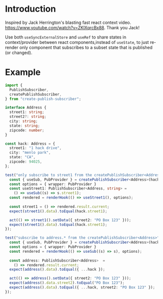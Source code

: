 # Introduction

Inspired by Jack Herrington's blasting fast react context video.
https://www.youtube.com/watch?v=ZKlXqrcBx88. Thank you Jack!

Use both `useSyncExternalStore` and `useRef` to share states in context/provider between react components,instead of `useState`, to just re-render only component that subscribes to a subset state that is published (or changed).

# Example
```ts
import {
  PublishSubscriber,
  createPublishSubscriber,
} from "create-publish-subscriber";

interface Address {
  street1: string;
  street2?: string;
  city: string;
  state: string;
  zipcode: number;
}

const hack: Address = {
  street1: "1 hack drive",
  city: "menlo park",
  state: "CA",
  zipcode: 94025,
};

test("only subscribe to street1 from the createPublishSubscriber<Address>", () => {
  const { useSub, PubProvider } = createPublishSubscriber<Address>(hack);
  const options = { wrapper: PubProvider }
  const useStreet1: PublishSubscriber<Address, string> = 
    () => useSub((s) => s.street1);
  const rendered = renderHook(() => useStreet1(), options);
  
  const street1 = () => rendered.result.current;
  expect(street1().data).toEqual(hack.street1);

  act(() => street1().setData({ street2: "PO Box 123" }));
  expect(street1().data).toEqual(hack.street1);
});

test("subscribe to address.* from the createPublishSubscriber<Address>", () => {
  const { useSub, PubProvider } = createPublishSubscriber<Address>(hack);
  const options = { wrapper: PubProvider }
  const rendered = renderHook(() => useSub((s) => s), options);
  
  const address: PublishSubscriber<Address>  = 
    () => rendered.result.current;
  expect(address().data).toEqual({ ...hack });

  act(() => address().setData({ street2: "PO Box 123" }));
  expect(address().data.street2).toEqual("PO Box 123");
  expect(address().data).toEqual({ ...hack, street2: "PO Box 123" });
});

```